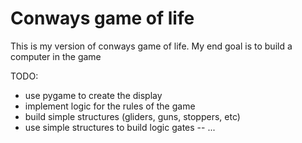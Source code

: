 # Conways game of life

This is my version of conways game of life. My end goal is to build a computer in the game

TODO:
- use pygame to create the display
- implement logic for  the rules of the game
- build simple structures (gliders, guns, stoppers, etc)
- use simple structures to build logic gates
-- ...
